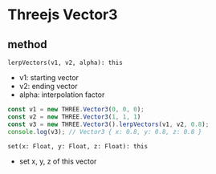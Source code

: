 # Threejs Vector3

## method

`lerpVectors(v1, v2, alpha): this`

- v1: starting vector
- v2: ending vector
- alpha: interpolation factor

```js
const v1 = new THREE.Vector3(0, 0, 0);
const v2 = new THREE.Vector3(1, 1, 1)
const v3 = new THREE.Vector3().lerpVectors(v1, v2, 0.8);
console.log(v3); // Vector3 { x: 0.8, y: 0.8, z: 0.8 }
```

`set(x: Float, y: Float, z: Float): this`

- set x, y, z of this vector

